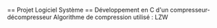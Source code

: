 == Projet Logiciel Système ==
Développement en C d'un compresseur-décompresseur
Algorithme de compression utilisé : LZW
